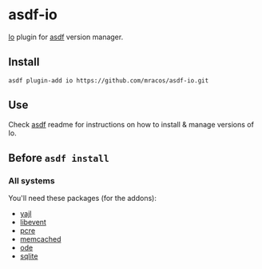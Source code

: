 # asdf-io

[Io](http://iolanguage.org/) plugin for [asdf](https://github.com/asdf-vm/asdf) version manager.

## Install

```
asdf plugin-add io https://github.com/mracos/asdf-io.git
```

## Use

Check [asdf](https://github.com/asdf-vm/asdf) readme for instructions on how to install & manage versions of Io.

## Before `asdf install`

### All systems

You'll need these packages (for the addons):

- [yajl](https://github.com/lloyd/yajl)
- [libevent](http://libevent.org/)
- [pcre](http://www.pcre.org/)
- [memcached](https://memcached.org/)
- [ode](http://www.ode.org/)
- [sqlite](http://www.sqlite.org/)
